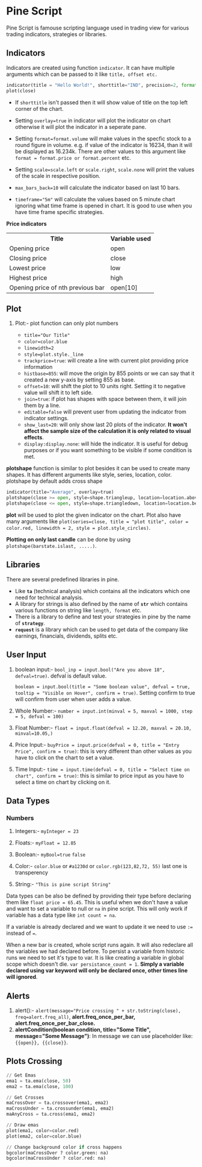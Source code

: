 

# Pine Script

Pine Script is famouse scripting language used in trading view for various trading indicators, strategies or libraries.



## Indicators

Indicators are created using function `indicator`. It can have multiple arguments which can be passed to it like `title, offset etc.` 

```python
indicator(title = "Hello World!", shorttitle="IND", precision=2, format=format.volume)
plot(close)
```

- If `shorttitle` isn't passed then it will show value of title on the top left corner of the chart.



- Setting `overlay=true` in indicator will plot the indicator on chart otherwise it will plot the indicator in a seperate pane.

- Setting `format=format.volume` will make values in the specfic stock to a round figure in volume. e.g. if value of the indicator is 16234, than it will be displayed as 16.234k. There are other values to this argument like `format = format.price or format.percent` etc.

- Setting `scale=scale.left` or `scale.right`, `scale.none` will print the values of the scale in respective position.
- `max_bars_back=10` will calculate the indicator based on last 10 bars.
- `timeframe="5m"` will calculate the values based on 5 minute chart ignoring what time frame is opened in chart. It is good to use when you have time frame specific strategies.



**Price indicators**

<table>
    <tr>
    	<th>Title</th>
        <th>Variable used</th>
    </tr>
    <tr>
    	<td>Opening price</td>
        <td>open</td>
    </tr>
    <tr>
    	<td>Closing price</td>
        <td>close</td>
    </tr>
    <tr>
    	<td>Lowest price</td>
        <td>low</td>
    </tr>
    <tr>
    	<td>Highest price</td>
        <td>high</td>
    </tr>
    <tr>
    	<td>Opening price of nth previous bar</td>
        <td>open[10]</td>
    </tr>
</table>





## Plot

1. Plot:- plot function can only plot numbers

   - `title="Our Title"`
   - `color=color.blue`
   - `linewidth=2`
   - `style=plot.style._line`
   - `trackprice=true`: will create a line with current plot providing price information
   - `histbase=855`: will move the origin by 855 points or we can say that it created a new y-axis by setting 855 as base.
   - `offset=10`: will shift the plot to 10 units right. Setting it to negative value will shift it to left side.
   - `join=true`: if plot has shapes with space between them, it will join them by a line.
   - `editable=false` will prevent user from updating the indicator from indicator settings.
   - `show_last=20`: will only show last 20 plots of the indicator. **It won't affect the sample size of the calculation it is only related to visual effects**.
   - `display:display.none`: will hide the indicator. It is useful for debug purposes or if you want something to be visible if some condition is met.

   

**plotshape** function is similar to plot besides it can be used to create many shapes. It has different arguments like style, series, location, color. plotshape by default adds cross shape

```python
indicator(title="Average", overlay=true)
plotshape(close >= open, style=shape.triangleup, location=location.abovebar, color=color.green, size=size.huge)
plotshape(close <= open, style=shape.triangledown, location=location.belowbar, color=color.red, size=size.huge)
```



**plot** will be used to plot the given indicator on the chart. Plot also have many arguments like `plot(series=close, title = "plot title", color = color.red, linewidth = 2, style = plot.style_circles)`.

**Plotting on only last candle** can be done by using `plotshape(barstate.islast, .....)`.



## Libraries

There are several predefined libraries in pine. 

- Like **`ta`** (technical analysis) which contains all the indicators which one need for technical analysis. 
- A library for strings is also defined by the name of **`str`** which contains various functions on string like `length, format` etc.
- There is a library to define and test your strategies in pine by the name of **`strategy`**.
- **`request`** is a library which can be used to get data of the company like earnings, financials, dividends, splits etc.

## User Input

1. boolean input:- `bool_inp = input.bool("Are you above 18", defval=true)`. defval is default value.

   `boolean = input.bool(title = "Some boolean value", defval = true, tooltip = "Visible on Hover", confirm = true)`. Setting confirm to true will confirm from user when user adds a value.

2. Whole Number:- `number = input.int(minval = 5, maxval = 1000, step = 5, defval = 100)`

3. Float Number:- `float = input.float(defval = 12.20, maxval = 20.10, minval=10.05,)`

4. Price Input:- `buyPrice = input.price(defval = 0, title = "Entry Price", confirm = true)`: this is very different than other values as you have to click on the chart to set a value.
5. Time Input:- `time = input.time(defval = 0, title = "Select time on chart", confirm = true)`: this is similar to price input as you have to select a time on chart by clicking on it.



## Data Types

### Numbers

1. Integers:- `myInteger = 23`
2. Floats:- `myFloat = 12.85`

3. Boolean:- `myBool=true` `false`
4. Color:- `color.blue` or `#a1230d` or `color.rgb(123,82,72, 55)` last one is transperency
5. String:- `"This is pine script String"`

Data types can be also be defined by providing their type before declaring them like `float price = 65.45`. This is useful when we don't have a value and want to set a variable to null or `na` in pine script. This will only work if variable has a data type like `int count = na`.

If a variable is already declared and we want to update it we need to use `:=` instead of `=`.

When a new bar is created, whole script runs again. It will also redeclare all the variables we had declared before. To persist a variable from historic runs we need to set it's type to var. It is like creating a variable in global scope which doesn't die. `var persistance_count = 1`. **Simply a variable declared using var keyword will only be declared once, other times line will ignored**.



## Alerts

1. alert():- `alert(message="Price crossing " + str.toString(close), freq=alert.freq_all)`, **alert.freq_once_per_bar, alert.freq_once_per_bar_close.**
2. **alertCondition(boolean condition, title="Some Title", message="Some Message")**: In message we can use placeholder like: `{{open}}, {{close}}`.



## Plots Crossing

```python
// Get Emas
ema1 = ta.ema(close, 50)
ema2 = ta.ema(close, 100)

// Get Crosses
maCrossOver = ta.crossover(ema1, ema2) 
maCrossUnder = ta.crossunder(ema1, ema2)
maAnyCross = ta.cross(ema1, ema2)

// Draw emas
plot(ema1, color=color.red)
plot(ema2, color=color.blue)

// Change background color if cross happens
bgcolor(maCrossOver ? color.green: na)
bgcolor(maCrossUnder ? color.red: na)
```

